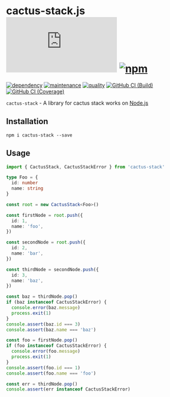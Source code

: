 # cactus-stack.js [![license][license-image]][license-url] [![npm][npm-image]][npm-url]

[![dependency][depencency-image]][dependency-url] [![maintenance][maintenance-image]][npmsio-url] [![quality][quality-image]][npmsio-url] [![GitHub CI (Build)][github-build-image]][github-build-url] [![GitHub CI (Coverage)][github-coverage-image]][github-coverage-url]

`cactus-stack` - A library for cactus stack works on [Node.js](https://nodejs.org/)

## Installation

```shell
npm i cactus-stack --save
```

## Usage

```typescript
import { CactusStack, CactusStackError } from 'cactus-stack'

type Foo = {
  id: number
  name: string
}

const root = new CactusStack<Foo>()

const firstNode = root.push({
  id: 1,
  name: 'foo',
})

const secondNode = root.push({
  id: 2,
  name: 'bar',
})

const thirdNode = secondNode.push({
  id: 3,
  name: 'baz',
})

const baz = thirdNode.pop()
if (baz instanceof CactusStackError) {
  console.error(baz.message)
  process.exit(1)
}
console.assert(baz.id === 3)
console.assert(baz.name === 'baz')

const foo = firstNode.pop()
if (foo instanceof CactusStackError) {
  console.error(foo.message)
  process.exit(1)
}
console.assert(foo.id === 1)
console.assert(foo.name === 'foo')

const err = thirdNode.pop()
console.assert(err instanceof CactusStackError)
```

[depencency-image]:https://img.shields.io/librariesio/release/npm/cactus-stack?logo=nodedotjs
[dependency-url]:https://npmjs.com/package/cactus-stack?activeTab=dependencies
[github-build-image]:https://github.com/kei-g/cactus-stack.js/actions/workflows/build.yml/badge.svg
[github-build-url]:https://github.com/kei-g/cactus-stack.js/actions/workflows/build.yml
[github-coverage-image]:https://github.com/kei-g/cactus-stack.js/actions/workflows/coverage.yml/badge.svg
[github-coverage-url]:https://github.com/kei-g/cactus-stack.js/actions/workflows/coverage.yml
[license-image]:https://img.shields.io/github/license/kei-g/cactus-stack.js
[license-url]:https://opensource.org/licenses/BSD-3-Clause
[maintenance-image]:https://img.shields.io/npms-io/maintenance-score/cactus-stack?logo=npm
[npm-image]:https://img.shields.io/npm/v/cactus-stack.svg?logo=npm
[npm-url]:https://npmjs.org/package/cactus-stack
[npmsio-url]:https://npms.io/search?q=cactus-stack
[quality-image]:https://img.shields.io/npms-io/quality-score/cactus-stack?logo=npm
